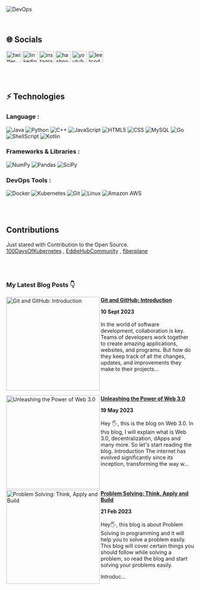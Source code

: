 ![DevOps](https://github.com/ronak-pal1/ronak-pal1/assets/98758085/18cc5146-fa10-4ec9-8640-b15ba34c6bf5)

<br>

## 🌐 Socials

<a href="https://twitter.com/ronak_pal1" target="blank"><img align="center" src="https://raw.githubusercontent.com/rahuldkjain/github-profile-readme-generator/master/src/images/icons/Social/twitter.svg" alt="twitter link" height="30" width="40" /></a>
<a href="https://www.linkedin.com/in/ronak-paul-2975b01b6/" target="blank"><img align="center" src="https://raw.githubusercontent.com/rahuldkjain/github-profile-readme-generator/master/src/images/icons/Social/linked-in-alt.svg" alt="linkedin link" height="30" width="40" /></a>
<a href="https://instagram.com/ronak_pal1" target="blank"><img align="center" src="https://raw.githubusercontent.com/rahuldkjain/github-profile-readme-generator/master/src/images/icons/Social/instagram.svg" alt="instagram link" height="30" width="40" /></a>
<a href="https://hashnode.com/@ronakpal1" target="blank"><img align="center" src="https://raw.githubusercontent.com/rahuldkjain/github-profile-readme-generator/master/src/images/icons/Social/hashnode.svg" alt="hashnode link" height="30" width="40" /></a>
<a href="https://www.youtube.com/@CodaGo" target="blank"><img align="center" src="https://raw.githubusercontent.com/rahuldkjain/github-profile-readme-generator/master/src/images/icons/Social/youtube.svg" alt="youtube channel link" height="30" width="40" /></a>
<a href="https://www.leetcode.com/ronak_pal1/" target="blank"><img align="center" src="https://raw.githubusercontent.com/rahuldkjain/github-profile-readme-generator/master/src/images/icons/Social/leet-code.svg" alt="leetcode link" height="30" width="40" /></a>

<br><br>

## ⚡ Technologies

### Language :
![Java](https://img.shields.io/badge/-java-E34A86?style=flat-square&logo=openjdk)
![Python](https://img.shields.io/badge/-Python-black?style=flat-square&logo=Python)
![C++](https://img.shields.io/badge/-C++-00599C?style=flat-square&logo=c)
![JavaScript](https://img.shields.io/badge/-JavaScript-black?style=flat-square&logo=javascript)
![HTML5](https://img.shields.io/badge/-HTML5-E34F26?style=flat-square&logo=html5&logoColor=white)
![CSS](https://img.shields.io/badge/CSS-239120?&style=for-the-badge&logo=css3&logoColor=white)
![MySQL](https://img.shields.io/badge/-MySQL-black?style=flat-square&logo=mysql)
![Go](https://img.shields.io/badge/Go-00ADD8?style=for-the-badge&logo=go&logoColor=white)
![ShellScript](https://img.shields.io/badge/Shell_Script-121011?style=for-the-badge&logo=gnu-bash&logoColor=white)
![Kotlin](https://img.shields.io/badge/kotlin-%237F52FF.svg?style=for-the-badge&logo=kotlin&logoColor=white)
<br>
### Frameworks & Libraries :
![NumPy](https://img.shields.io/badge/numpy-%23013243.svg?style=for-the-badge&logo=numpy&logoColor=white)
![Pandas](https://img.shields.io/badge/pandas-%23150458.svg?style=for-the-badge&logo=pandas&logoColor=white)
![SciPy](https://img.shields.io/badge/SciPy-%230C55A5.svg?style=for-the-badge&logo=scipy&logoColor=%white)
<br>
### DevOps Tools :
![Docker](https://img.shields.io/badge/-Docker-black?style=flat-square&logo=docker)
![Kubernetes](https://img.shields.io/badge/kubernetes-%23326ce5.svg?style=for-the-badge&logo=kubernetes&logoColor=white)
![Git](https://img.shields.io/badge/-Git-black?style=flat-square&logo=git)
![Linux](https://img.shields.io/badge/Linux-FCC624?style=for-the-badge&logo=linux&logoColor=black)
![Amazon AWS](https://img.shields.io/badge/Amazon_AWS-FF9900?style=for-the-badge&logo=amazonaws&logoColor=white)

<br><br>

## Contributions
Just stared with Contribution to the Open Source.<br/>
[100DaysOfKubernetes](https://100daysofkubernetes.io/overview.html) ,
[EddieHubCommunity](https://github.com/ronak-pal1?tab=overview&org=EddieHubCommunity) ,
[fiberplane](https://github.com/ronak-pal1/docs)

<br><br>

### My Latest Blog Posts 👇
<!-- HASHNODE_BLOG:START -->
<p align="left">
<a href="https://codago.hashnode.dev//git-and-github-introduction" title="Git and GitHub: Introduction"><img src="https://cdn.hashnode.com/res/hashnode/image/upload/v1694360667590/aede9d14-2270-4614-8cbf-4bd407557228.png" alt="Git and GitHub: Introduction" width="250px" align="left" /></a>
<a href="https://codago.hashnode.dev//git-and-github-introduction" title="Git and GitHub: Introduction"><strong>Git and GitHub: Introduction</strong></a>
<div><strong>10 Sept 2023</strong></div>
<br/> In the world of software development, collaboration is key. Teams of developers work together to create amazing applications, websites, and programs. But how do they keep track of all the changes, updates, and improvements they make to their projects... </p> <br/> <br/>
<p align="left">
<a href="https://codago.hashnode.dev//unleashing-the-power-of-web-30" title="Unleashing the Power of Web 3.0"><img src="https://cdn.hashnode.com/res/hashnode/image/upload/v1684507578341/87801d2d-d7c8-4d42-b474-fd01a09f62a4.png" alt="Unleashing the Power of Web 3.0" width="250px" align="left" /></a>
<a href="https://codago.hashnode.dev//unleashing-the-power-of-web-30" title="Unleashing the Power of Web 3.0"><strong>Unleashing the Power of Web 3.0</strong></a>
<div><strong>19 May 2023</strong></div>
<br/> Hey 🖐, this is the blog on Web 3.0. In this blog, I will explain what is Web 3.0, decentralization, dApps and many more. So let's start reading the blog.
Introduction
The internet has evolved significantly since its inception, transforming the way w... </p> <br/> <br/>
<p align="left">
<a href="https://codago.hashnode.dev//problem-solving-think-apply-and-build" title="Problem Solving: Think, Apply and Build"><img src="https://cdn.hashnode.com/res/hashnode/image/upload/v1676917888245/7f9d3a98-cc71-4c6e-9918-3dba71f49471.png" alt="Problem Solving: Think, Apply and Build" width="250px" align="left" /></a>
<a href="https://codago.hashnode.dev//problem-solving-think-apply-and-build" title="Problem Solving: Think, Apply and Build"><strong>Problem Solving: Think, Apply and Build</strong></a>
<div><strong>21 Feb 2023</strong></div>
<br/> Hey🖐, this blog is about Problem Solving in programming and it will help you to solve a problem easily. This blog will cover certain things you should follow while solving a problem, so read the blog and start solving your problems easily.

Introduc... </p> <br/> <br/>
<!-- HASHNODE_BLOG:END -->


